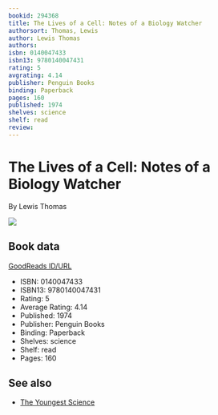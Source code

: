 ```yaml
---
bookid: 294368
title: The Lives of a Cell: Notes of a Biology Watcher
authorsort: Thomas, Lewis
author: Lewis Thomas
authors: 
isbn: 0140047433
isbn13: 9780140047431
rating: 5
avgrating: 4.14
publisher: Penguin Books
binding: Paperback
pages: 160
published: 1974
shelves: science
shelf: read
review: 
---
```


# The Lives of a Cell: Notes of a Biology Watcher

By Lewis Thomas

![](https://i.gr-assets.com/images/S/compressed.photo.goodreads.com/books/1348684638l/294368.jpg)

## Book data

[GoodReads ID/URL](https://www.goodreads.com/book/show/294368)

- ISBN: 0140047433
- ISBN13: 9780140047431
- Rating: 5
- Average Rating: 4.14
- Published: 1974
- Publisher: Penguin Books
- Binding: Paperback
- Shelves: science
- Shelf: read
- Pages: 160


## See also

- [The Youngest Science](The_Youngest_Science.md)
